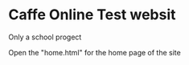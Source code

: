# Caffe Online Test websit
 Only a school progect

Open the "home.html" for the home page of the site